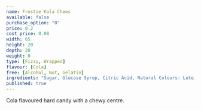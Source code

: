 ```yaml
---
name: Frostie Kola Chews
available: false
purchase_option: "0"
price: 0.2
cost_price: 0.08
width: 65
height: 20
depth: 20
weight: 0
type: [Fizzy, Wrapped]
flavour: [Cola]
free: [Alcohol, Nut, Gelatin]
ingredients: "Sugar, Glucose Syrup, Citric Acid, Natural Colours: Lutein, Anthocyanins; Flavouring, Acidity Regulator: Sodium Citrates"
published: true
---
```

Cola flavoured hard candy with a chewy centre.